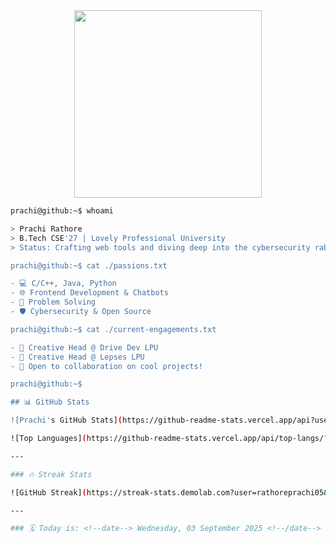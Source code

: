 <div align="center">
  <img src="https://media.giphy.com/media/v1.Y2lkPTc5MGI3NjExNTl4cWd6cjJid25rZXhkcTlqZmppb2l2c3g5cWJvdWhwN3BudGswcSZlcD12MV9pbnRlcm5hbF9naWZfYnlfaWQmY3Q9Zw/L1R1tvI9svkIWwpY2b/giphy.gif" width="300px">
</div>

```bash
prachi@github:~$ whoami

> Prachi Rathore
> B.Tech CSE'27 | Lovely Professional University
> Status: Crafting web tools and diving deep into the cybersecurity rabbit hole 🛡️

prachi@github:~$ cat ./passions.txt

- 💻 C/C++, Java, Python
- 🌐 Frontend Development & Chatbots
- 🧩 Problem Solving
- 🛡️ Cybersecurity & Open Source

prachi@github:~$ cat ./current-engagements.txt

- 🎨 Creative Head @ Drive Dev LPU
- 🎨 Creative Head @ Lepses LPU
- 🤝 Open to collaboration on cool projects!

prachi@github:~$

## 📊 GitHub Stats

![Prachi's GitHub Stats](https://github-readme-stats.vercel.app/api?username=rathoreprachi05&show_icons=true&theme=tokyonight)

![Top Languages](https://github-readme-stats.vercel.app/api/top-langs/?username=rathoreprachi05&layout=compact&theme=tokyonight)

---

### 🔥 Streak Stats

![GitHub Streak](https://streak-stats.demolab.com?user=rathoreprachi05&theme=tokyonight&hide_border=true)

---

### 🗓️ Today is: <!--date--> Wednesday, 03 September 2025 <!--/date-->
